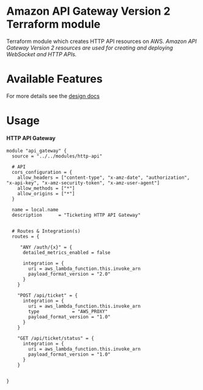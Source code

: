 # Amazon API Gateway Version 2 Terraform module

Terraform module which creates HTTP API resources on AWS.
*Amazon API Gateway Version 2 resources are used for creating and deploying WebSocket and HTTP APIs.*

# Available Features
For more details see the [design docs](docs/README.md) 

# Usage

#### HTTP API Gateway

```hcl 
module "api_gateway" {
  source = "../../modules/http-api"

  # API
  cors_configuration = {
    allow_headers = ["content-type", "x-amz-date", "authorization", "x-api-key", "x-amz-security-token", "x-amz-user-agent"]
    allow_methods = ["*"]
    allow_origins = ["*"]
  }

  name = local.name
  description      = "Ticketing HTTP API Gateway"


  # Routes & Integration(s)
  routes = {

     "ANY /auth/{x}" = {
      detailed_metrics_enabled = false

      integration = {
        uri = aws_lambda_function.this.invoke_arn
        payload_format_version = "2.0"
      }
    }

    "POST /api/ticket" = {
      integration = {
        uri = aws_lambda_function.this.invoke_arn
        type            = "AWS_PROXY"
        payload_format_version = "1.0"
      }
    }

    "GET /api/ticket/status" = {
      integration = {
        uri = aws_lambda_function.this.invoke_arn
        payload_format_version = "1.0"
      }
    }


}
```